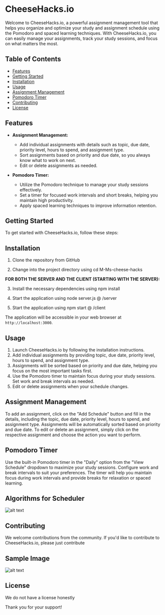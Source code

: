 # CheeseHacks.io

Welcome to CheeseHacks.io, a powerful assignment management tool that helps you organize and optimize your study and assignment schedule using the Pomodoro and spaced learning techniques. With CheeseHacks.io, you can easily manage your assignments, track your study sessions, and focus on what matters the most.

## Table of Contents
- [Features](#features)
- [Getting Started](#getting-started)
- [Installation](#installation)
- [Usage](#usage)
- [Assignment Management](#assignment-management)
- [Pomodoro Timer](#pomodoro-timer)
- [Contributing](#contributing)
- [License](#license)

## Features

- **Assignment Management:**
  - Add individual assignments with details such as topic, due date, priority level, hours to spend, and assignment type.
  - Sort assignments based on priority and due date, so you always know what to work on next.
  - Edit or delete assignments as needed.

- **Pomodoro Timer:**
  - Utilize the Pomodoro technique to manage your study sessions effectively.
  - Set a timer for focused work intervals and short breaks, helping you maintain high productivity.
  - Apply spaced learning techniques to improve information retention.

## Getting Started

To get started with CheeseHacks.io, follow these steps:

## Installation

1. Clone the repository from GitHub

2. Change into the project directory using cd M-Ms-cheese-hacks

**FOR BOTH THE SERVER AND THE CLIENT (STARTING WITH THE SERVER):**

3. Install the necessary dependencies using npm install

4. Start the application using node server.js @ /server

5. Start the application using npm start @ /client

The application will be accessible in your web browser at `http://localhost:3000`.

## Usage

1. Launch CheeseHacks.io by following the installation instructions.
2. Add individual assignments by providing topic, due date, priority level, hours to spend, and assignment type.
3. Assignments will be sorted based on priority and due date, helping you focus on the most important tasks first.
4. Use the Pomodoro timer to maintain focus during your study sessions. Set work and break intervals as needed.
5. Edit or delete assignments when your schedule changes.

## Assignment Management

To add an assignment, click on the "Add Schedule" button and fill in the details, including the topic, due date, priority level, hours to spend, and assignment type. Assignments will be automatically sorted based on priority and due date. To edit or delete an assignment, simply click on the respective assignment and choose the action you want to perform.

## Pomodoro Timer

Use the built-in Pomodoro timer in the "Daily" option from the "View Schedule" dropdown to maximize your study sessions. Configure work and break intervals to suit your preferences. The timer will help you maintain focus during work intervals and provide breaks for relaxation or spaced learning.

## Algorithms for Scheduler

![alt text](https://github.com/max-hubenko/M-Ms-cheese-hacks/blob/main/Algorithm%20SS.png)

## Contributing

We welcome contributions from the community. If you'd like to contribute to CheeseHacks.io, please just contribute

## Sample Image

![alt text](https://github.com/max-hubenko/M-Ms-cheese-hacks/blob/main/FullScreenMain.png?raw=true)

## License

We do not have a license honestly

Thank you for your support!
